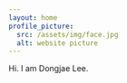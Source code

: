 ```yaml
---
layout: home
profile_picture:
  src: /assets/img/face.jpg
  alt: website picture
---
```


<p>
  Hi. I am Dongjae Lee.
</p>